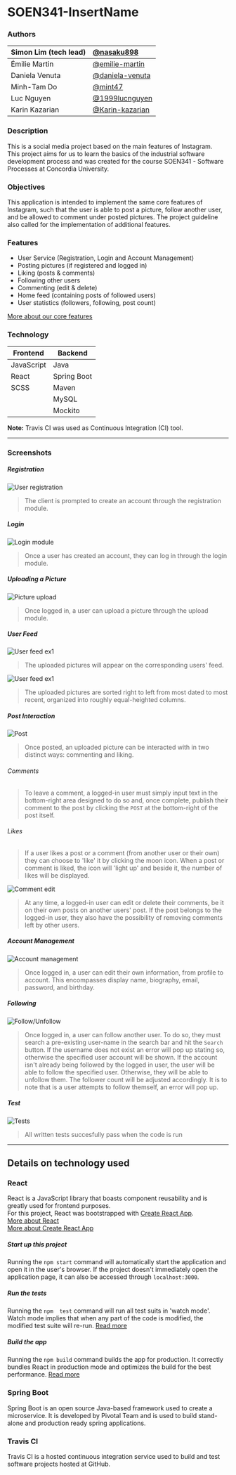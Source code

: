﻿# SOEN341-InsertName
### Authors
Simon Lim (tech lead) | [@nasaku898](https://github.com/nasaku898)
:--|:--
Émilie Martin         | [@emilie-martin](https://github.com/emilie-martin)  
Daniela Venuta        | [@daniela-venuta](https://github.com/daniela-venuta)
Minh-Tam Do           | [@mint47](https://github.com/mint47)
Luc Nguyen            | [@1999lucnguyen](https://github.com/1999lucnguyen)  
Karin Kazarian        | [@Karin-kazarian](https://github.com/Karin-kazarian)  

### Description
This is a social media project based on the main features of Instagram.  
This project aims for us to learn the basics of the industrial software development process and was created for the course SOEN341 - Software Processes at Concordia University.

### Objectives
This application is intended to implement the same core features of Instagram, such that the user is able to post a picture, follow another user, and be allowed to comment under posted pictures. The project guideline also called for the implementation of additional features.

### Features
* User Service (Registration, Login and Account Management)
* Posting pictures (if registered and logged in)
* Liking (posts & comments)
* Following other users
* Commenting (edit & delete)
* Home feed (containing posts of followed users)
* User statistics (followers, following, post count)

[More about our core features](https://github.com/emilie-martin/SOEN341-InsertName/wiki/Program-Breakdown)

### Technology
| Frontend   | Backend     |
|------------|-------------|
| JavaScript | Java        |
| React      | Spring Boot |
| SCSS       | Maven       |
|            | MySQL       |
|            | Mockito     |

**Note:** Travis CI was used as Continuous Integration (CI) tool.
- - -

### Screenshots

##### Registration
![User registration](https://i.ibb.co/r2F4vSF/register.jpg)
> The client is prompted to create an account through the registration module.

##### Login
![Login module](https://i.ibb.co/ChTmSG6/login.jpg)
> Once a user has created an account, they can log in through the login module.

##### Uploading a Picture
![Picture upload](https://i.ibb.co/CWmy2vn/upload.jpg)
> Once logged in, a user can upload a picture through the upload module.

##### User Feed
![User feed ex1](https://i.ibb.co/ygJGBXQ/user.jpg)
> The uploaded pictures will appear on the corresponding users' feed. 

![User feed ex1](https://i.ibb.co/1ZQX0xx/user2.jpg)
> The uploaded pictures are sorted right to left from most dated to most recent, organized into roughly equal-heighted columns.

##### Post Interaction
![Post](https://i.ibb.co/bH7z93g/post.jpg)
> Once posted, an uploaded picture can be interacted with in two distinct ways: commenting and liking.
###### Comments
> To leave a comment, a logged-in user must simply input text in the bottom-right area designed to do so and, once complete, publish their comment to the post by clicking the `POST` at the bottom-right of the post itself.  
###### Likes
> If a user likes a post or a comment (from another user or their own) they can choose to 'like' it by clicking the moon icon. When a post or comment is liked, the icon will 'light up' and beside it, the number of likes will be displayed. 

![Comment edit](https://i.ibb.co/1Td59s2/editcomment.jpg)
> At any time, a logged-in user can edit or delete their comments, be it on their own posts on another users' post. If the post belongs to the logged-in user, they also have the possibility of removing comments left by other users.

##### Account Management
![Account management](https://i.ibb.co/xfgQ1VF/edit.jpg)
> Once logged in, a user can edit their own information, from profile to account. This encompasses display name, biography, email, password, and birthday.

##### Following
![Follow/Unfollow](https://i.ibb.co/Yfp3zD6/following.jpg)
> Once logged in, a user can follow another user. To do so, they must search a pre-existing user-name in the search bar and hit the `Search` button. If the username does not exist an error will pop up stating so, otherwise the specified user account will be shown. If the account isn't already being followed by the logged in user, the user will be able to follow the specified user. Otherwise, they will be able to unfollow them. The follower count will be adjusted accordingly. It is to note that is a user attempts to follow themself, an error will pop up.

##### Test
![Tests](https://cdn.discordapp.com/attachments/668551774344577025/695709736586313768/unknown.png)
> All written tests succesfully pass when the code is run

- - -

## Details on technology used
### React
React is a JavaScript library that boasts component reusability and is greatly used for frontend purposes.  
For this project, React was bootstrapped with [Create React App](https://github.com/facebook/create-react-app).  
[More about React](https://reactjs.org/)  
[More about Create React App](https://facebook.github.io/create-react-app/docs/getting-started)

##### Start up this project
Running the `npm start` command will automatically start the application and  open it in the user's browser.
If the project doesn't immediately open the application page, it can also be accessed through `localhost:3000`.

##### Run the tests
Running the `npm  test` command will run all test suits in 'watch mode'.
Watch mode implies that when any part of the code is modified, the modified test suite will re-run.
[Read more](https://facebook.github.io/create-react-app/docs/running-tests)

##### Build the app
Running the `npm build` command builds the app for production.
It correctly bundles React in production mode and optimizes the build for the best performance.
[Read more](https://facebook.github.io/create-react-app/docs/deployment)
### Spring Boot
Spring Boot is an open source Java-based framework used to create a microservice.
It is developed by Pivotal Team and is used to build stand-alone and production ready spring applications.
 
### Travis CI
Travis CI is a hosted continuous integration service used to build and test software projects hosted at GitHub.
